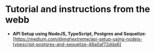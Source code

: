 # Tutorial and instructions from the webb

- **API Setup using NodeJS, TypeScript, Postgres and Sequelize**: [https://medium.com/@mghextreme/api-setup-using-nodejs-typescript-postgres-and-sequelize-48a0af72dda6]
